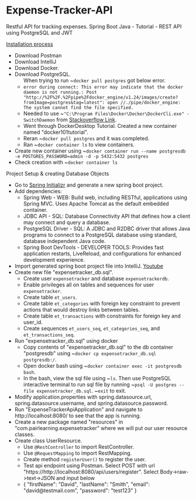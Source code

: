 # Expense-Tracker-API
Restful API for tracking expenses. Spring Boot Java - Tutorial - REST API using PostgreSQL and JWT


<a href="https://www.youtube.com/watch?v=fVq9aPNGLAg&list=UULFLCn3zEnB0h0Y2GVhTLtHkg&index=12">Installation process</a>
<ul>
  <li>Download Postman</li>
  <li>Download IntelliJ</li>
  <li>Download Docker. </li>
  <li>Download PostgreSQL. 
    <ul>When trying to run ~<code>docker pull postgres</code> got below error.
      <li><code>error during connect: This error may indicate that the docker daemon is not running.: Post "http://%2F%2F.%2Fpipe%2Fdocker_engine/v1.24/images/create?fromImage=postgres&tag=latest": open //./pipe/docker_engine: The system cannot find the file specified.</code></li>
      <li>Needed to use ~<code>"C:\Program Files\Docker\Docker\DockerCli.exe" -SwitchDaemon</code> from <a href="https://stackoverflow.com/questions/40459280/docker-cannot-start-on-windows">Stackoverflow Link</a>.</li>
      <li>Went through DockerDesktop Tutorial. Created a new container named "docker101tutorial".</li>
      <li>Reran ~<code>docker pull postgres</code> and it was completed.</li>
      <li>Ran ~<code>docker container ls</code> to view containers.</li>
    </ul>
  </li>
<li>Create new container using ~<code>docker container run --name postgresdb -e POSTGRES_PASSWORD=admin -d -p 5432:5432 postgres</code></li>
<li>Check creation with ~<code>docker container ls</code></li>
</ul>

<a>Project Setup & creating Database Objects</a>
<ul>
  <li>Go to <a href="https://start.spring.io/">Spring Initializr</a> and generate a new spring boot project.</li>
  <li>Add dependencies:
    <ul>
      <li>Spring Web - WEB: Build web, including RESTful, applications using Spring MVC. Uses Apache Tomcat as the default embedded container.</li>
      <li>JDBC API - SQL: Database Connectivity API that defines how a client may connect and query a database.</li>
      <li>PostgreSQL Driver - SQL: A JDBC and R2DBC driver that allows Java programs to connect to a PostgreSQL database using standard, database independent Java code.</li>
      <li>Spring Boot DevTools - DEVELOPER TOOLS: Provides fast application restarts, LiveReload, and configurations for enhanced development experience.</li>
    </ul>
  </li>
  <li>Import generated spring boot project file into IntelliJ. <a href="https://www.youtube.com/watch?v=397QPCAjm0o">Youtube</a></li>
  <li>Create new file "expensetracker_db.sql".
    <ul>
      <li>Create user <code>expensetracker</code> and database <code>expensetrackerdb</code>.</li>
      <li>Enable privileges all on tables and sequences for user <code>expensetracker</code>.</li>
      <li>Create table <code>et_users</code>.</li>
      <li>Create table <code>et_categories</code> with foreign key constraint to prevent actions that would destroy links between tables.</li>
      <li>Create table <code>et_transactions</code> with constraints for foreign key and user_id.</li>
      <li>Create sequences <code>et_users_seq</code>, <code>et_categories_seq</code>, and <code>et_transactions_seq</code>.</li>
    </ul>
  </li>
  <li>Run "expensetracker_db.sql" using docker
    <ul>
      <li>Copy contents of "expensetracker_db.sql" to the db container "postgresdb" using ~<code>docker cp expensetracker_db.sql postgresdb:/</code>.</li>
      <li>Open docker bash using ~<code>docker container exec -it postgresdb bash</code>.</li>
      <li>In the bash, view the sql file using ~<code>ls</code>. Then use PostgreSQL interactive terminal to run sql file by running ~<code>psql -U postgres --file expensetracker_db.sql</code>. ~<code>exit</code> to exit.</li>
    </ul>
  </li>
  <li>Modify application.properties with spring.datasource.url, spring.datasource.username, and spring.datasource.password.</li>
  <li>Run "ExpenseTrackerApiApplication" and navigate to http://localhost:8080/ to see that the app is running.</li>
  <li>Create a new package named "resources" in "com.pairlearning.expensetracker" where we will put our user resource classes.
  <li>Create class UserResource.
    <ul>
      <li>Use <code>@RestController</code> to import RestController.</li>
      <li>Use <code>@RequestMapping</code> to import RestMapping.</li>
      <li>Create method <code>registerUser()</code> to register the user.</li>
      <li>Test api endpoint using Postman. Select POST with url "https://http://localhost:8080/api/users/register". Select Body->raw->text->JSON and input below</li>
      <li>
        {
          "firstName": "David",
          "lastName": "Smith",
          "email": "david@testmail.com",
          "password": "test123"
        }
      </li>
    </ul> 
  </li>  

  </li>
</ul>




